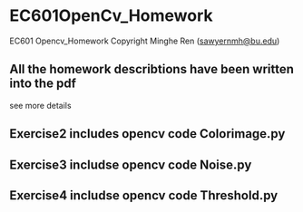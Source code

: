 # EC601OpenCv_Homework
EC601 Opencv_Homework 
Copyright Minghe Ren (sawyernmh@bu.edu)


## All the homework describtions have been written into the pdf
see more details

## Exercise2 includes opencv code Colorimage.py

## Exercise3 includse opencv code Noise.py

## Exercise4 includse opencv code Threshold.py
